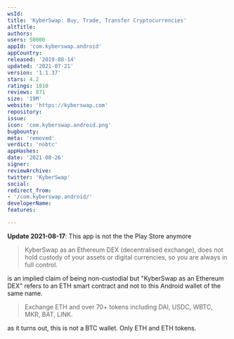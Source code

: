 ```yaml
---
wsId: 
title: 'KyberSwap: Buy, Trade, Transfer Cryptocurrencies'
altTitle: 
authors: 
users: 50000
appId: 'com.kyberswap.android'
appCountry: 
released: '2019-08-14'
updated: '2021-07-21'
version: '1.1.37'
stars: 4.2
ratings: 1810
reviews: 871
size: '19M'
website: 'https://kyberswap.com'
repository: 
issue: 
icon: 'com.kyberswap.android.png'
bugbounty: 
meta: 'removed'
verdict: 'nobtc'
appHashes: 
date: '2021-08-26'
signer: 
reviewArchive: 
twitter: 'KyberSwap'
social: 
redirect_from:
- '/com.kyberswap.android/'
developerName: 
features: 

---
```


**Update 2021-08-17**: This app is not the the Play Store anymore

> KyberSwap as an Ethereum DEX (decentralised exchange), does not hold custody of your assets or digital currencies, so you are always in full control.

is an implied claim of being non-custodial but "KyberSwap as an Ethereum DEX"
refers to an ETH smart contract and not to this Android wallet of the same name.

> Exchange ETH and over 70+ tokens including DAI, USDC, WBTC, MKR, BAT, LINK.

as it turns out, this is not a BTC wallet. Only ETH and ETH tokens.
